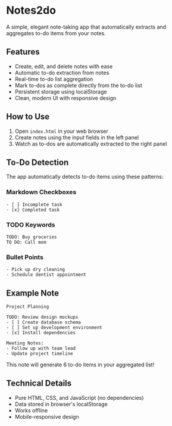 # Notes2do

A simple, elegant note-taking app that automatically extracts and aggregates to-do items from your notes.

## Features

- Create, edit, and delete notes with ease
- Automatic to-do extraction from notes
- Real-time to-do list aggregation
- Mark to-dos as complete directly from the to-do list
- Persistent storage using localStorage
- Clean, modern UI with responsive design

## How to Use

1. Open `index.html` in your web browser
2. Create notes using the input fields in the left panel
3. Watch as to-dos are automatically extracted to the right panel

## To-Do Detection

The app automatically detects to-do items using these patterns:

### Markdown Checkboxes
```
- [ ] Incomplete task
- [x] Completed task
```

### TODO Keywords
```
TODO: Buy groceries
TO DO: Call mom
```

### Bullet Points
```
- Pick up dry cleaning
- Schedule dentist appointment
```

## Example Note

```
Project Planning

TODO: Review design mockups
- [ ] Create database schema
- [ ] Set up development environment
- [x] Install dependencies

Meeting Notes:
- Follow up with team lead
- Update project timeline
```

This note will generate 6 to-do items in your aggregated list!

## Technical Details

- Pure HTML, CSS, and JavaScript (no dependencies)
- Data stored in browser's localStorage
- Works offline
- Mobile-responsive design
